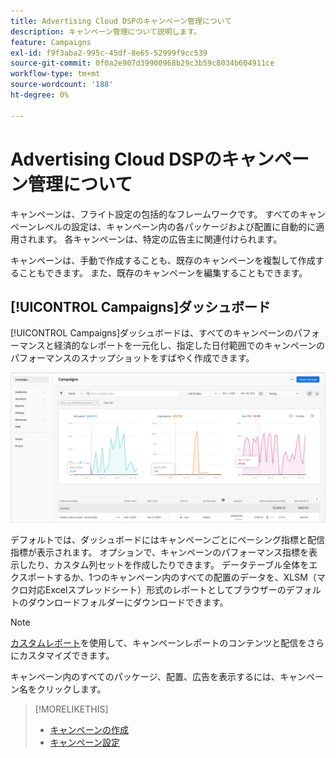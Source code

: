 ```yaml
---
title: Advertising Cloud DSPのキャンペーン管理について
description: キャンペーン管理について説明します。
feature: Campaigns
exl-id: f9f3aba2-995c-45df-8e65-52999f9cc539
source-git-commit: 0f0a2e907d39900968b29c3b59c8034b604911ce
workflow-type: tm+mt
source-wordcount: '188'
ht-degree: 0%

---
```


# Advertising Cloud DSPのキャンペーン管理について

キャンペーンは、フライト設定の包括的なフレームワークです。 すべてのキャンペーンレベルの設定は、キャンペーン内の各パッケージおよび配置に自動的に適用されます。 各キャンペーンは、特定の広告主に関連付けられます。

キャンペーンは、手動で作成することも、既存のキャンペーンを複製して作成することもできます。 また、既存のキャンペーンを編集することもできます。

## [!UICONTROL Campaigns]ダッシュボード

<!-- standardize on "dashboard" or "view" -->
[!UICONTROL Campaigns]ダッシュボードは、すべてのキャンペーンのパフォーマンスと経済的なレポートを一元化し、指定した日付範囲でのキャンペーンのパフォーマンスのスナップショットをすばやく作成できます。

![キャンペーンダッシュボード](/help/dsp/assets/campaign-dashboard.png)

デフォルトでは、ダッシュボードにはキャンペーンごとにペーシング指標と配信指標が表示されます。 オプションで、キャンペーンのパフォーマンス指標を表示したり、カスタム列セットを作成したりできます。 データテーブル全体をエクスポートするか、1つのキャンペーン内のすべての配置のデータを、XLSM（マクロ対応Excelスプレッドシート）形式のレポートとしてブラウザーのデフォルトのダウンロードフォルダーにダウンロードできます。

>[!NOTE]
>
>[カスタムレポート](/help/dsp/reports/report-about.md)を使用して、キャンペーンレポートのコンテンツと配信をさらにカスタマイズできます。

キャンペーン内のすべてのパッケージ、配置、広告を表示するには、キャンペーン名をクリックします。

>[!MORELIKETHIS]
>
>* [キャンペーンの作成](campaign-create.md)
>* [キャンペーン設定](campaign-settings.md)

